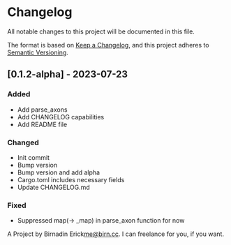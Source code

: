 # Changelog

All notable changes to this project will be documented in this file.

The format is based on [Keep a Changelog](https://keepachangelog.com/en/1.0.0/),
and this project adheres to [Semantic Versioning](https://semver.org/spec/v2.0.0.html).

## [0.1.2-alpha] - 2023-07-23

### Added

- Add parse_axons
- Add CHANGELOG capabilities
- Add README file

### Changed

- Init commit
- Bump version
- Bump version and add alpha
- Cargo.toml includes necessary fields
- Update CHANGELOG.md

### Fixed

- Suppressed map(-> _map) in parse_axon function for now

A Project by Birnadin Erick<me@birn.cc>. I can freelance for you, if you want.
